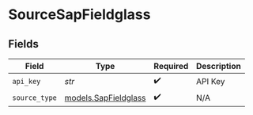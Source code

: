 # SourceSapFieldglass


## Fields

| Field                                              | Type                                               | Required                                           | Description                                        |
| -------------------------------------------------- | -------------------------------------------------- | -------------------------------------------------- | -------------------------------------------------- |
| `api_key`                                          | *str*                                              | :heavy_check_mark:                                 | API Key                                            |
| `source_type`                                      | [models.SapFieldglass](../models/sapfieldglass.md) | :heavy_check_mark:                                 | N/A                                                |